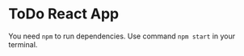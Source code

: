 # ToDo React App

You need ```npm``` to run dependencies. Use command ```npm start``` in your terminal.